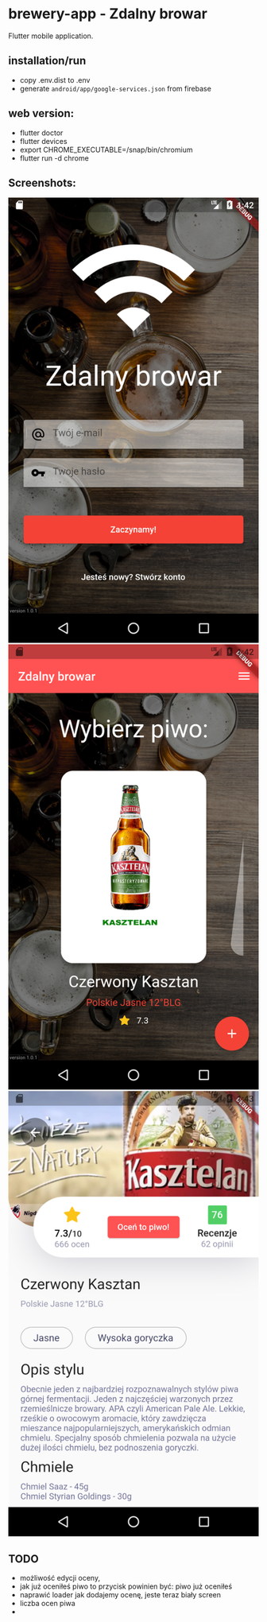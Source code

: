 # brewery-app - Zdalny browar
Flutter mobile application.

## installation/run
- copy .env.dist to .env
- generate `android/app/google-services.json` from firebase

## web version:
- flutter doctor
- flutter devices
- export CHROME_EXECUTABLE=/snap/bin/chromium
- flutter run -d chrome

## Screenshots:
![Login page](screenshots/screenshot_1.png)
![Main page](screenshots/screenshot_2.png)
![Details page](screenshots/screenshot_3.png)


## TODO
- możliwość edycji oceny,
- jak już oceniłeś piwo to przycisk powinien być: piwo już oceniłeś
- naprawić loader jak dodajemy ocenę, jeste teraz biały screen
- liczba ocen piwa
-